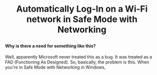 # <p align="center">Automatically Log-In on a Wi-Fi network in Safe Mode with Networking</p>
#### Why is there a need for something like this?
Well, apparently Microsoft never treated this as a bug. It was treated as a FAD (Functioning As Designed). So, basically, the problem is this. When you're in Safe Mode with Networking in Windows, 
